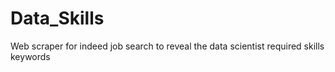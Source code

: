 # Data_Skills
Web scraper for indeed job search to reveal the data scientist required skills keywords

